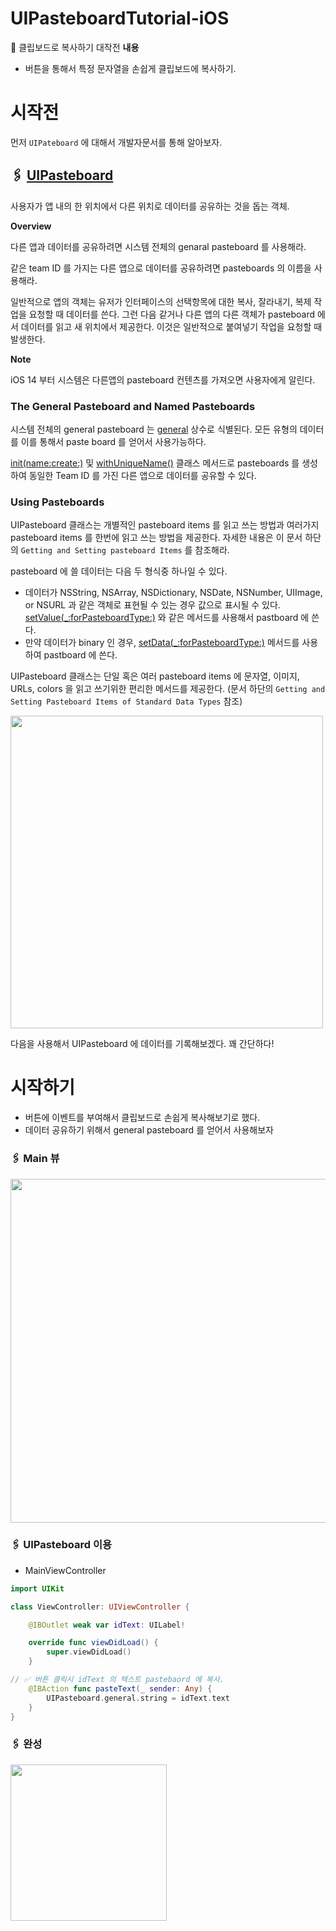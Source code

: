 # UIPasteboardTutorial-iOS
📎 클립보드로 복사하기 대작전
**내용**

- 버튼을 통해서 특정 문자열을 손쉽게 클립보드에 복사하기.

# 시작전

먼저 `UIPateboard` 에 대해서 개발자문서를 통해 알아보자.

## 🖇 [UIPasteboard](https://developer.apple.com/documentation/uikit/uipasteboard)

사용자가 앱 내의 한 위치에서 다른 위치로 데이터를 공유하는 것을 돕는 객체.

**Overview**

다른 앱과 데이터를 공유하려면 시스템 전체의 genaral pasteboard 를 사용해라.

같은 team ID 를 가지는 다른 앱으로 데이터를 공유하려면 pasteboards 의 이름을 사용해라. 

일반적으로 앱의 객체는 유저가 인터페이스의 선택항목에 대한 복사, 잘라내기, 복제 작업을 요청할 때 데이터를 쓴다. 그런 다음 같거나 다른 앱의 다른 객체가 pasteboard 에서 데이터를 읽고 새 위치에서 제공한다. 이것은 일반적으로 붙여넣기 작업을 요청할 때 발생한다.

**Note**

iOS 14 부터 시스템은 다른앱의 pasteboard 컨텐츠를 가져오면 사용자에게 알린다. 

### The General Pasteboard and Named Pasteboards

시스템 전체의 general pasteboard 는 [general](https://developer.apple.com/documentation/uikit/uipasteboard/1622106-general) 상수로 식별된다. 모든 유형의 데이터를 이를 통해서 paste board 를 얻어서 사용가능하다.

[init(name:create:)](https://developer.apple.com/documentation/uikit/uipasteboard/1622074-init) 및 [withUniqueName()](https://developer.apple.com/documentation/uikit/uipasteboard/1622087-withuniquename) 클래스 메서드로 pasteboards 를 생성하여 동일한 Team ID 를 가진 다른 앱으로 데이터를 공유할 수 있다.

### Using Pasteboards

UIPasteboard 클래스는 개별적인 pasteboard items 를 읽고 쓰는 방법과 여러가지 pasteboard items 를 한번에 읽고 쓰는 방법을 제공한다. 자세한 내용은 이 문서 하단의 `Getting and Setting pasteboard Items` 를 참조해라.

pasteboard 에 쓸 데이터는 다음 두 형식중 하나일 수 있다.

- 데이터가 NSString, NSArray, NSDictionary, NSDate, NSNumber, UIImage, or NSURL 과 같은 객체로 표현될 수 있는 경우 값으로 표시될 수 있다. [setValue(_:forPasteboardType:)](https://developer.apple.com/documentation/uikit/uipasteboard/1622079-setvalue) 와 같은 메서드를 사용해서 pastboard 에 쓴다.
- 만약 데이터가 binary 인 경우, [setData(_:forPasteboardType:)](https://developer.apple.com/documentation/uikit/uipasteboard/1622075-setdata) 메서드를 사용하여 pastboard 에 쓴다.

UIPasteboard 클래스는 단일 혹은 여러 pasteboard items 에 문자열, 이미지, URLs, colors 을 읽고 쓰기위한 편리한 메서드를 제공한다. (문서 하단의 `Getting and Setting Pasteboard Items of Standard Data Types` 참조)

<img src ="https://user-images.githubusercontent.com/69136340/135217531-c7a96469-6512-4326-b8cf-27a12146b42a.png" width ="500">

다음을 사용해서 UIPasteboard 에 데이터를 기록해보겠다. 꽤 간단하다!

# 시작하기

- 버튼에 이벤트를 부여해서 클립보드로 손쉽게 복사해보기로 했다.
- 데이터 공유하기 위해서 general pasteboard 를 얻어서 사용해보자

### 🖇 Main 뷰

<img src="https://user-images.githubusercontent.com/69136340/135217419-667cfd71-a612-40e5-bd1a-feaa7b49aa9c.png" width ="550">

### 🖇 UIPasteboard 이용

- MainViewController

```swift
import UIKit

class ViewController: UIViewController {

    @IBOutlet weak var idText: UILabel!

    override func viewDidLoad() {
        super.viewDidLoad()
    }

// ✅ 버튼 클릭시 idText 의 텍스트 pastebaord 에 복사.
    @IBAction func pasteText(_ sender: Any) {
        UIPasteboard.general.string = idText.text
    }
}
```

### 🖇 완성

<img src ="https://user-images.githubusercontent.com/69136340/135217448-89cabcc4-c7a6-4a15-bc24-1e3a2706938f.gif" width="250">


